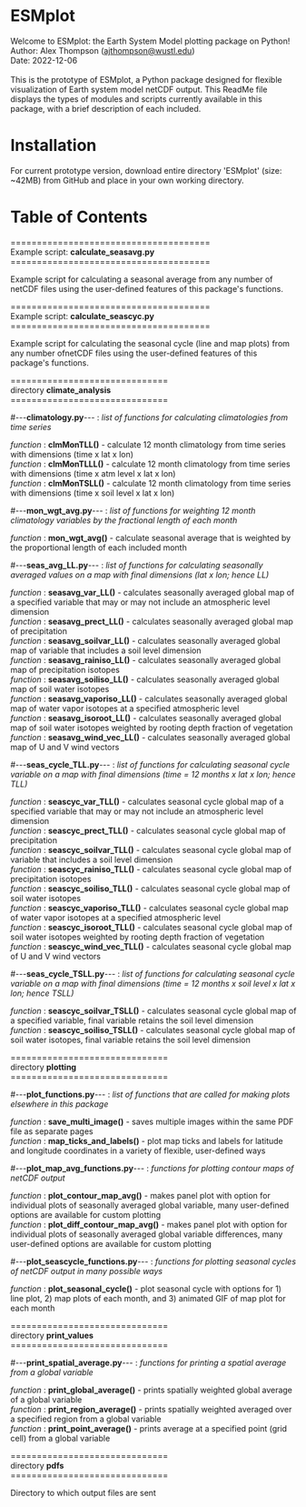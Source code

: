 # ESMplot

Welcome to ESMplot: the Earth System Model plotting package on Python! <br/>
Author: Alex Thompson (ajthompson@wustl.edu) <br/>
Date: 2022-12-06 <br/>
<br/>
This is the prototype of ESMplot, a Python package designed for flexible visualization of Earth system model netCDF output. This ReadMe file displays the types of modules and scripts currently available in this package, with a brief description of each included.

# Installation
For current prototype version, download entire directory 'ESMplot' (size: ~42MB) from GitHub and place in your own working directory.

# Table of Contents

====================================== <br/>
Example script: **calculate_seasavg.py** <br/>
====================================== <br/>

Example script for calculating a seasonal average from any number of netCDF files using the user-defined features of this package's functions.

====================================== <br/>
Example script: **calculate_seascyc.py** <br/>
====================================== <br/>

Example script for calculating the seasonal cycle (line and map plots) from any number ofnetCDF files using the user-defined features of this package's functions. <br/>

============================== <br/>
directory **climate_analysis** <br/>
============================== <br/>

#---**climatology.py**--- : *list of functions for calculating climatologies from time series* <br/>

*function* : **clmMonTLL()** - calculate 12 month climatology from time series with dimensions (time x lat x lon) <br/>
*function* : **clmMonTLLL()** - calculate 12 month climatology from time series with dimensions (time x atm level x lat x lon) <br/>
*function* : **clmMonTSLL()** - calculate 12 month climatology from time series with dimensions (time x soil level x lat x lon) <br/>

#---**mon_wgt_avg.py**--- : *list of functions for weighting 12 month climatology variables by the fractional length of each month* <br/>
  
*function* : **mon_wgt_avg()** - calculate seasonal average that is weighted by the proportional length of each included month <br/>

#---**seas_avg_LL.py**--- : *list of functions for calculating seasonally averaged values on a map with final dimensions (lat x lon; hence LL)* <br/>
  
*function* : **seasavg_var_LL()** - calculates seasonally averaged global map of a specified variable that may or may not include an atmospheric level dimension <br/>
*function* : **seasavg_prect_LL()** - calculates seasonally averaged global map of precipitation <br/>
*function* : **seasavg_soilvar_LL()** - calculates seasonally averaged global map of variable that includes a soil level dimension <br/>
*function* : **seasavg_rainiso_LL()** - calculates seasonally averaged global map of precipitation isotopes <br/>
*function* : **seasavg_soiliso_LL()** - calculates seasonally averaged global map of soil water isotopes <br/>
*function* : **seasavg_vaporiso_LL()** - calculates seasonally averaged global map of water vapor isotopes at a specified atmospheric level <br/>
*function* : **seasavg_isoroot_LL()** - calculates seasonally averaged global map of soil water isotopes weighted by rooting depth fraction of vegetation <br/>
*function* : **seasavg_wind_vec_LL()** - calculates seasonally averaged global map of U and V wind vectors <br/>

#---**seas_cycle_TLL.py**--- : *list of functions for calculating seasonal cycle variable on a map with final dimensions (time = 12 months x lat x lon; hence TLL)* <br/>

*function* : **seascyc_var_TLL()** - calculates seasonal cycle global map of a specified variable that may or may not include an atmospheric level dimension <br/>
*function* : **seascyc_prect_TLL()** - calculates seasonal cycle global map of precipitation <br/>
*function* : **seascyc_soilvar_TLL()** - calculates seasonal cycle global map of variable that includes a soil level dimension <br/>
*function* : **seascyc_rainiso_TLL()** - calculates seasonal cycle global map of precipitation isotopes <br/>
*function* : **seascyc_soiliso_TLL()** - calculates seasonal cycle global map of soil water isotopes <br/>
*function* : **seascyc_vaporiso_TLL()** - calculates seasonal cycle global map of water vapor isotopes at a specified atmospheric level <br/>
*function* : **seascyc_isoroot_TLL()** - calculates seasonal cycle global map of soil water isotopes weighted by rooting depth fraction of vegetation <br/>
*function* : **seascyc_wind_vec_TLL()** - calculates seasonal cycle global map of U and V wind vectors <br/>

#---**seas_cycle_TSLL.py**--- : *list of functions for calculating seasonal cycle variable on a map with final dimensions (time = 12 months x soil level x lat x lon; hence TSLL)* <br/>

*function* : **seascyc_soilvar_TSLL()** - calculates seasonal cycle global map of a specified variable, final variable retains the soil level dimension <br/>
*function* : **seascyc_soiliso_TSLL()** - calculates seasonal cycle global map of soil water isotopes, final variable retains the soil level dimension <br/>

============================== <br/>
directory **plotting** <br/>
============================== <br/>

#---**plot_functions.py**--- : *list of functions that are called for making plots elsewhere in this package* <br/>

*function* : **save_multi_image()** - saves multiple images within the same PDF file as separate pages <br/>
*function* : **map_ticks_and_labels()** - plot map ticks and labels for latitude and longitude coordinates in a variety of flexible, user-defined ways <br/>

#---**plot_map_avg_functions.py**--- : *functions for plotting contour maps of netCDF output* <br/>

*function* : **plot_contour_map_avg()** - makes panel plot with option for individual plots of seasonally averaged global variable, many user-defined options are available for custom plotting <br/>
*function* : **plot_diff_contour_map_avg()** - makes panel plot with option for individual plots of seasonally averaged global variable differences, many user-defined options are available for custom plotting <br/>

#---**plot_seascycle_functions.py**--- : *functions for plotting seasonal cycles of netCDF output in many possible ways* <br/>

*function* : **plot_seasonal_cycle()** - plot seasonal cycle with options for 1) line plot, 2) map plots of each month, and 3) animated GIF of map plot for each month <br/>

============================== <br/>
directory **print_values** <br/>
============================== <br/>

#---**print_spatial_average.py**--- : *functions for printing a spatial average from a global variable* <br/>

*function* : **print_global_average()** - prints spatially weighted global average of a global variable <br/>
*function* : **print_region_average()** - prints spatially weighted averaged over a specified region from a global variable <br/>
*function* : **print_point_average()** - prints average at a specified point (grid cell) from a global variable <br/>

============================== <br/>
directory **pdfs** <br/>
============================== <br/>

Directory to which output files are sent
